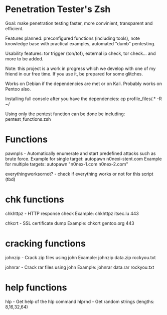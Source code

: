 Penetration Tester's Zsh
========================

Goal: make penetration testing faster, more convinient, transparent and efficient.

Features planned: preconfigured functions (including tools), note knowledge base with practical examples, automated "dumb" pentesting.

Usability features: tor trigger (ton/tof), external ip check, tor check... and more to be added.

Note: this project is a work in progress which we develop with one of my friend in our free time. If you use it, be prepared for some glitches.

Works on Debian if the dependencies are met or on Kali. Probably works on Pentoo also.

Installing full console after you have the dependencies: cp profile_files/.* -R ~/

Using only the pentest function can be done be including: pentest_functions.zsh 


Functions
=========

pawnpls   - Automatically enumerate and start predefined attacks such as brute force.
            Example for single target: autopawn n0nexi-stent.com
            Example for multiple targets: autopawn "n0nex-1.com n0nex-2.com"


everythingworksornot\? - check if everything works or not for this script (tbd)


chk functions
=============

chkhttpz  - HTTP response check
            Example: chkhttpz itsec.lu 443

chkcrt    - SSL certificate dump
            Example: chkcrt gentoo.org 443


cracking functions
==================

johnzip   - Crack zip files using john
            Example: johnzip data.zip rockyou.txt

johnrar   - Crack rar files using john
            Example: johnrar data.rar rockyou.txt


help functions
==============

hlp       - Get help of the hlp command
hlprnd    - Get random strings (lengths: 8,16,32,64)

